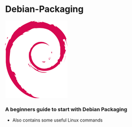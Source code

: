 # Debian-Packaging

<img src="https://github.com/Ishaan28malik/Debian-Packaging/blob/master/Debian1.png" />

### A beginners guide to start with Debian Packaging 
* Also contains some useful Linux commands
